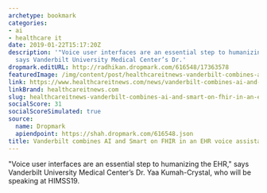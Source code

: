 ```yaml
---
archetype: bookmark
categories:
- ai
- healthcare it
date: 2019-01-22T15:17:20Z
description: '"Voice user interfaces are an essential step to humanizing the EHR,"
  says Vanderbilt University Medical Center’s Dr.'
dropmark.editURL: http://radhikan.dropmark.com/616548/17363578
featuredImage: /img/content/post/healthcareitnews-vanderbilt-combines-ai-and-smart-on-fhir-in-an-ehr-voice-assistant.png
link: https://www.healthcareitnews.com/news/vanderbilt-combines-ai-and-smart-fhir-ehr-voice-assistant
linkBrand: healthcareitnews.com
slug: healthcareitnews-vanderbilt-combines-ai-and-smart-on-fhir-in-an-ehr-voice-assistant
socialScore: 31
socialScoreSimulated: true
source:
  name: Dropmark
  apiendpoint: https://shah.dropmark.com/616548.json
title: Vanderbilt combines AI and Smart on FHIR in an EHR voice assistant
---
```

"Voice user interfaces are an essential step to humanizing the EHR," says Vanderbilt University Medical Center’s Dr. Yaa Kumah-Crystal, who will be speaking at HIMSS19.